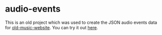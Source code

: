 # audio-events
This is an old project which was used to create the JSON audio events data for [old-music-website](https://github.com/linusced/old-music-website).
You can try it out [here](http://linusced.github.io/audio-events).